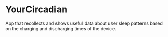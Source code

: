 # YourCircadian
App that recollects and shows useful data about user sleep patterns based on the charging and discharging times of the device.
